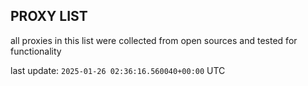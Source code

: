 ## PROXY LIST

all proxies in this list were collected from open sources and tested for functionality

last update: `2025-01-26 02:36:16.560040+00:00` UTC